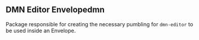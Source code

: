 ## DMN Editor Envelopedmn

Package responsible for creating the necessary pumbling for `dmn-editor` to be used inside an Envelope.
